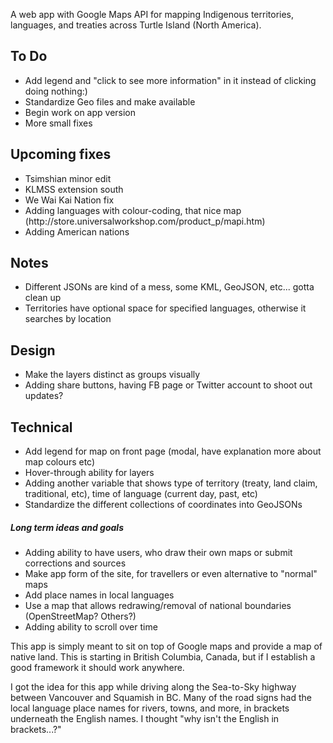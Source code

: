 A web app with Google Maps API for mapping Indigenous territories, languages, and treaties across Turtle Island (North America).

<h2>To Do</h2>
<ul>
<li>Add legend and "click to see more information" in it instead of clicking doing nothing:)</li>
<li>Standardize Geo files and make available</li>
<li>Begin work on app version</li>
<li>More small fixes</li>
</ul>

<h2>Upcoming fixes</h2>
<ul>
<li>Tsimshian minor edit</li>
<li>KLMSS extension south</li>
<li>We Wai Kai Nation fix</li>
<li>Adding languages with colour-coding, that nice map (http://store.universalworkshop.com/product_p/mapi.htm)</li>
<li>Adding American nations</li>
</ul>

<h2>Notes</h2>
<ul>
<li>Different JSONs are kind of a mess, some KML, GeoJSON, etc... gotta clean up</li>
<li>Territories have optional space for specified languages, otherwise it searches by location</li>
</ul>

<h2>Design</h2>
<ul>
<li>Make the layers distinct as groups visually</li>
<li>Adding share buttons, having FB page or Twitter account to shoot out updates?</li>
</ul>

<h2>Technical</h2>
<ul>
<li>Add legend for map on front page (modal, have explanation more about map colours etc)</li>
<li>Hover-through ability for layers</li>
<li>Adding another variable that shows type of territory (treaty, land claim, traditional, etc), time of language (current day, past, etc)</li>
<li>Standardize the different collections of coordinates into GeoJSONs</li>
</ul>

<h5>Long term ideas and goals</h5>
<ul>
<li>Adding ability to have users, who draw their own maps or submit corrections and sources</li>
<li>Make app form of the site, for travellers or even alternative to "normal" maps</li>
<li>Add place names in local languages</li>
<li>Use a map that allows redrawing/removal of national boundaries (OpenStreetMap? Others?) </li>
<li>Adding ability to scroll over time</li>
</ul>

<p>This app is simply meant to sit on top of Google maps and provide a map of native land. This is starting in British Columbia, Canada, but if I establish a good framework it should work anywhere.</p>
<p>I got the idea for this app while driving along the Sea-to-Sky highway between Vancouver and Squamish in BC. Many of the road signs had the local language place names for rivers, towns, and more, in brackets underneath the English names. I thought "why isn't the English in brackets...?"</p>
